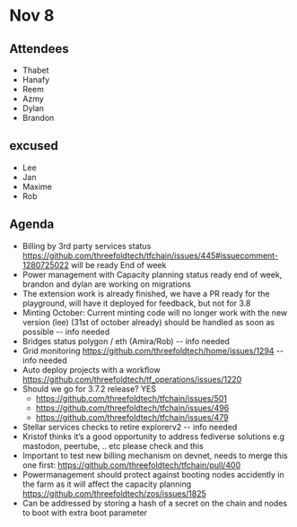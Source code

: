 # Nov 8

## Attendees
- Thabet
- Hanafy
- Reem
- Azmy
- Dylan
- Brandon 
## excused
- Lee
- Jan
- Maxime
- Rob


## Agenda

- Billing by 3rd party services status https://github.com/threefoldtech/tfchain/issues/445#issuecomment-1280725022 will be ready End of week
- Power management with Capacity planning status ready end of week, brandon and dylan are working on migrations
- The extension work is already finished, we have a PR ready for the playground, will have it deployed for feedback, but not for 3.8
- Minting October: Current minting code will no longer work with the new version (lee) (31st of october already) should be handled as soon as possible -- info needed
- Bridges status polygon / eth (Amira/Rob) -- info needed
- Grid monitoring https://github.com/threefoldtech/home/issues/1294 -- info needed
- Auto deploy projects with a workflow https://github.com/threefoldtech/tf_operations/issues/1220 
- Should we go for 3.7.2 release? YES 
    - https://github.com/threefoldtech/tfchain/issues/501
    - https://github.com/threefoldtech/tfchain/issues/496
    - https://github.com/threefoldtech/tfchain/issues/479
- Stellar services checks to retire explorerv2 -- info needed
- Kristof thinks it’s a good opportunity to address fediverse solutions e.g mastodon, peertube, .. etc please check  and this
- Important to test new billing mechanism on devnet, needs to merge this one first: https://github.com/threefoldtech/tfchain/pull/400
- Powermanagement should protect against booting nodes accidently in the farm as it will affect the capacity planning  https://github.com/threefoldtech/zos/issues/1825
- Can be addressed by storing a hash of a secret on the chain and nodes to boot with extra boot parameter
